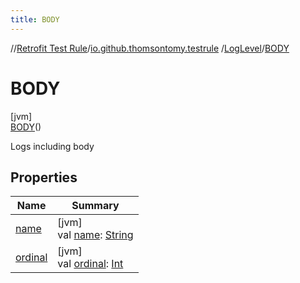 ```yaml
---
title: BODY
---
```

//[Retrofit Test Rule](../../../../index.html)/[io.github.thomsontomy.testrule](../../index.html)
/[LogLevel](../index.html)/[BODY](index.html)

# BODY

[jvm]\
[BODY](index.html)()

Logs including body

## Properties

| Name | Summary |
|---|---|
| [name](../-n-o-n-e/index.html#-372974862%2FProperties%2F-255663501) | [jvm]<br>val [name](../-n-o-n-e/index.html#-372974862%2FProperties%2F-255663501): [String](https://kotlinlang.org/api/latest/jvm/stdlib/kotlin/-string/index.html) |
| [ordinal](../-n-o-n-e/index.html#-739389684%2FProperties%2F-255663501) | [jvm]<br>val [ordinal](../-n-o-n-e/index.html#-739389684%2FProperties%2F-255663501): [Int](https://kotlinlang.org/api/latest/jvm/stdlib/kotlin/-int/index.html) |

